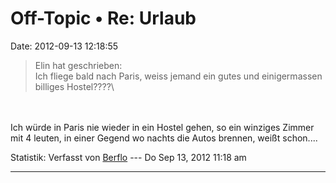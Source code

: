Off-Topic • Re: Urlaub
======================

Date: 2012-09-13 12:18:55

> <div>
>
> Elin hat geschrieben:\
> Ich fliege bald nach Paris, weiss jemand ein gutes und einigermassen
> billiges Hostel????\
>
> </div>

\
\
Ich würde in Paris nie wieder in ein Hostel gehen, so ein winziges
Zimmer mit 4 leuten, in einer Gegend wo nachts die Autos brennen, weißt
schon\....

Statistik: Verfasst von
[Berflo](http://forum.yacy-websuche.de/memberlist.php?mode=viewprofile&u=8824)
--- Do Sep 13, 2012 11:18 am

------------------------------------------------------------------------
